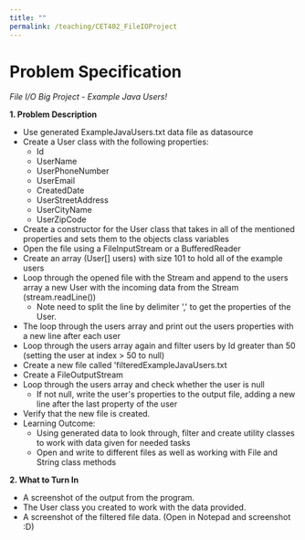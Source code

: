 ```yaml
---
title: ""
permalink: /teaching/CET402_FileIOProject
---
```


# Problem Specification
*File I/O Big Project - Example Java Users!*
<br/>

__1. Problem Description__
  - Use generated ExampleJavaUsers.txt data file as datasource
  - Create a User class with the following properties:
    - Id
    - UserName
    - UserPhoneNumber
    - UserEmail
    - CreatedDate
    - UserStreetAddress
    - UserCityName
    - UserZipCode
  - Create a constructor for the User class that takes in all of the mentioned properties and sets them to the objects class variables
  - Open the file using a FileInputStream or a BufferedReader
  - Create an array (User[] users) with size 101 to hold all of the example users
  - Loop through the opened file with the Stream and append to the users array a new User with the incoming data from the Stream (stream.readLine())
    - Note need to split the line by delimiter ',' to get the properties of the User.
  - The loop through the users array and print out the users properties with a new line after each user
  - Loop through the users array again and filter users by Id greater than 50 (setting the user at index > 50 to null)
  - Create a new file called 'filteredExampleJavaUsers.txt
  - Create a FileOutputStream
  - Loop through the users array and check whether the user is null
    - If not null, write the user's properties to the output file, adding a new line after the last property of the user
  - Verify that the new file is created.
- Learning Outcome:
  - Using generated data to look through, filter and create utility classes to work with data given for needed tasks
  - Open and write to different files as well as working with File and String class methods

__2. What to Turn In__

- A screenshot of the output from the program.
- The User class you created to work with the data provided.
- A screenshot of the filtered file data. (Open in Notepad and screenshot :D)